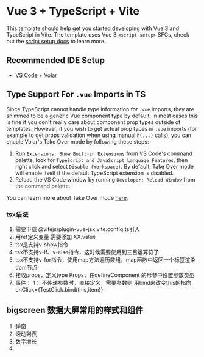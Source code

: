 # Vue 3 + TypeScript + Vite

This template should help get you started developing with Vue 3 and TypeScript in Vite. The template uses Vue 3 `<script setup>` SFCs, check out the [script setup docs](https://v3.vuejs.org/api/sfc-script-setup.html#sfc-script-setup) to learn more.

## Recommended IDE Setup

- [VS Code](https://code.visualstudio.com/) + [Volar](https://marketplace.visualstudio.com/items?itemName=Vue.volar)

## Type Support For `.vue` Imports in TS

Since TypeScript cannot handle type information for `.vue` imports, they are shimmed to be a generic Vue component type by default. In most cases this is fine if you don't really care about component prop types outside of templates. However, if you wish to get actual prop types in `.vue` imports (for example to get props validation when using manual `h(...)` calls), you can enable Volar's Take Over mode by following these steps:

1. Run `Extensions: Show Built-in Extensions` from VS Code's command palette, look for `TypeScript and JavaScript Language Features`, then right click and select `Disable (Workspace)`. By default, Take Over mode will enable itself if the default TypeScript extension is disabled.
2. Reload the VS Code window by running `Developer: Reload Window` from the command palette.

You can learn more about Take Over mode [here](https://github.com/johnsoncodehk/volar/discussions/471).

### tsx语法
1. 需要下载 @vitejs/plugin-vue-jsx  vite.config.ts引入
2. 用ref定义变量 需要添加 XX.value
3. tsx是支持v-show指令
4. tsx不支持v-if、v-else指令，这时候需要使用到三目运算符了
5. tsx不支持v-for指令，使用map方法遍历数组，map函数中返回一个标签渲染dom节点
6. 接收props，定义type Props，在defineComponent 的形参中设置参数类型
7. 事件： 1： 不传递参数时，直接定义，需要参数则 用bind来改变this的指向 onClick={TestClick.bind(this,item)}

## bigscreen 数据大屏常用的样式和组件
1. 弹窗
2. 滚动列表
3. 数字增长
4. 